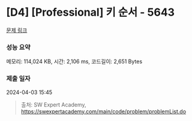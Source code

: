 # [D4] [Professional] 키 순서 - 5643 

[문제 링크](https://swexpertacademy.com/main/code/problem/problemDetail.do?contestProbId=AWXQsLWKd5cDFAUo) 

### 성능 요약

메모리: 114,024 KB, 시간: 2,106 ms, 코드길이: 2,651 Bytes

### 제출 일자

2024-04-03 15:45



> 출처: SW Expert Academy, https://swexpertacademy.com/main/code/problem/problemList.do